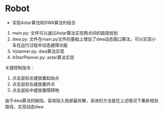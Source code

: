 # Robot
- 实现Astar算法和DWA算法的结合
1. main.py: 文件可以通过Astar算法实现两点间的路径规划
2. dwa.py: 文件在main.py文件的基础上增加了dwa动态窗口算法，可以实现小车在运行过程中动态避障功能
3. Vplanner.py: dwa算法实现
4. AStarPlanner.py: astar算法实现

关键控制指令：
1. 点击鼠标左键放置起始点
2. 点击鼠标右键放置终点
3. 点击鼠标中键放置障碍物

由于dwa算法的缺陷，容易陷入局部最优解，该进的方法是在上述情况下重新规划路径，实现动态dwa
